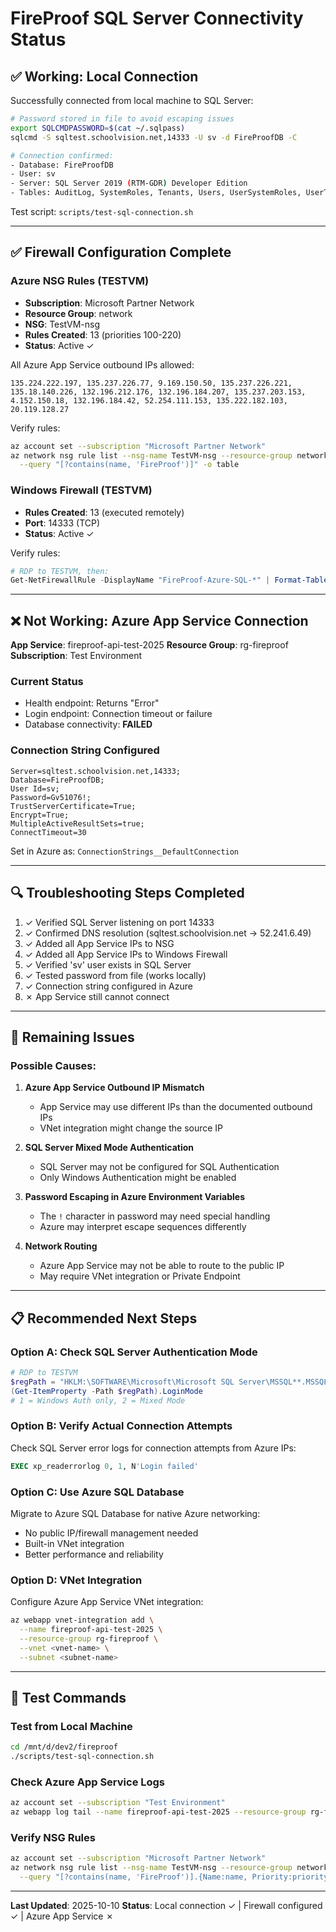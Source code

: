 # FireProof SQL Server Connectivity Status

## ✅ Working: Local Connection

Successfully connected from local machine to SQL Server:

```bash
# Password stored in file to avoid escaping issues
export SQLCMDPASSWORD=$(cat ~/.sqlpass)
sqlcmd -S sqltest.schoolvision.net,14333 -U sv -d FireProofDB -C

# Connection confirmed:
- Database: FireProofDB
- User: sv
- Server: SQL Server 2019 (RTM-GDR) Developer Edition
- Tables: AuditLog, SystemRoles, Tenants, Users, UserSystemRoles, UserTenantRoles
```

Test script: `scripts/test-sql-connection.sh`

---

## ✅ Firewall Configuration Complete

### Azure NSG Rules (TESTVM)
- **Subscription**: Microsoft Partner Network
- **Resource Group**: network
- **NSG**: TestVM-nsg
- **Rules Created**: 13 (priorities 100-220)
- **Status**: Active ✓

All Azure App Service outbound IPs allowed:
```
135.224.222.197, 135.237.226.77, 9.169.150.50, 135.237.226.221,
135.18.140.226, 132.196.212.176, 132.196.184.207, 135.237.203.153,
4.152.150.18, 132.196.184.42, 52.254.111.153, 135.222.182.103,
20.119.128.27
```

Verify rules:
```bash
az account set --subscription "Microsoft Partner Network"
az network nsg rule list --nsg-name TestVM-nsg --resource-group network \
  --query "[?contains(name, 'FireProof')]" -o table
```

### Windows Firewall (TESTVM)
- **Rules Created**: 13 (executed remotely)
- **Port**: 14333 (TCP)
- **Status**: Active ✓

Verify rules:
```powershell
# RDP to TESTVM, then:
Get-NetFirewallRule -DisplayName "FireProof-Azure-SQL-*" | Format-Table
```

---

## ❌ Not Working: Azure App Service Connection

**App Service**: fireproof-api-test-2025
**Resource Group**: rg-fireproof
**Subscription**: Test Environment

### Current Status
- Health endpoint: Returns "Error"
- Login endpoint: Connection timeout or failure
- Database connectivity: **FAILED**

### Connection String Configured
```
Server=sqltest.schoolvision.net,14333;
Database=FireProofDB;
User Id=sv;
Password=Gv51076!;
TrustServerCertificate=True;
Encrypt=True;
MultipleActiveResultSets=true;
ConnectTimeout=30
```

Set in Azure as: `ConnectionStrings__DefaultConnection`

---

## 🔍 Troubleshooting Steps Completed

1. ✓ Verified SQL Server listening on port 14333
2. ✓ Confirmed DNS resolution (sqltest.schoolvision.net → 52.241.6.49)
3. ✓ Added all App Service IPs to NSG
4. ✓ Added all App Service IPs to Windows Firewall
5. ✓ Verified 'sv' user exists in SQL Server
6. ✓ Tested password from file (works locally)
7. ✓ Connection string configured in Azure
8. ✗ App Service still cannot connect

---

## 🚧 Remaining Issues

### Possible Causes:

1. **Azure App Service Outbound IP Mismatch**
   - App Service may use different IPs than the documented outbound IPs
   - VNet integration might change the source IP

2. **SQL Server Mixed Mode Authentication**
   - SQL Server may not be configured for SQL Authentication
   - Only Windows Authentication might be enabled

3. **Password Escaping in Azure Environment Variables**
   - The `!` character in password may need special handling
   - Azure may interpret escape sequences differently

4. **Network Routing**
   - Azure App Service may not be able to route to the public IP
   - May require VNet integration or Private Endpoint

---

## 📋 Recommended Next Steps

### Option A: Check SQL Server Authentication Mode
```powershell
# RDP to TESTVM
$regPath = "HKLM:\SOFTWARE\Microsoft\Microsoft SQL Server\MSSQL**.MSSQLSERVER\MSSQLServer"
(Get-ItemProperty -Path $regPath).LoginMode
# 1 = Windows Auth only, 2 = Mixed Mode
```

### Option B: Verify Actual Connection Attempts
Check SQL Server error logs for connection attempts from Azure IPs:
```sql
EXEC xp_readerrorlog 0, 1, N'Login failed'
```

### Option C: Use Azure SQL Database
Migrate to Azure SQL Database for native Azure networking:
- No public IP/firewall management needed
- Built-in VNet integration
- Better performance and reliability

### Option D: VNet Integration
Configure Azure App Service VNet integration:
```bash
az webapp vnet-integration add \
  --name fireproof-api-test-2025 \
  --resource-group rg-fireproof \
  --vnet <vnet-name> \
  --subnet <subnet-name>
```

---

## 📝 Test Commands

### Test from Local Machine
```bash
cd /mnt/d/dev2/fireproof
./scripts/test-sql-connection.sh
```

### Check Azure App Service Logs
```bash
az account set --subscription "Test Environment"
az webapp log tail --name fireproof-api-test-2025 --resource-group rg-fireproof
```

### Verify NSG Rules
```bash
az account set --subscription "Microsoft Partner Network"
az network nsg rule list --nsg-name TestVM-nsg --resource-group network \
  --query "[?contains(name, 'FireProof')].{Name:name, Priority:priority, SourceIP:sourceAddressPrefixes[0]}" -o table
```

---

**Last Updated**: 2025-10-10
**Status**: Local connection ✓ | Firewall configured ✓ | Azure App Service ✗
